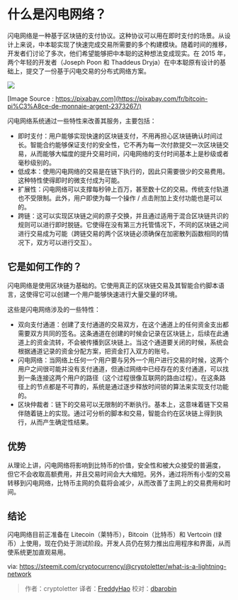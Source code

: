 # 什么是闪电网络？

闪电网络是一种基于区块链的支付协议。这种协议可以用在即时支付的场景。从设计上来说，中本聪实现了快速完成交易所需要的多个构建模块。随着时间的推移，开发者们讨论了多次，他们希望能够把中本聪的这种想法变成现实。在 2015 年，两个年轻的开发者（Joseph Poon 和 Thaddeus Dryja）在中本聪原有设计的基础上，提交了一份基于闪电交易的分布式网络方案。

![](https://i.imgur.com/hHtr4lP.jpg)

[Image Source : https://pixabay.com](https://pixabay.com/fr/bitcoin-pi%C3%A8ce-de-monnaie-argent-2373267/)

闪电网络系统通过一些特性来改善其服务，主要包括：

- 即时支付：用户能够实现快速的区块链支付，不用再担心区块链确认时间过长。智能合约能够保证支付的安全性，它不再为每一次付款提交一次区块链交易，从而能够大幅度的提升交易时间，闪电网络的支付时间基本上是秒级或者毫秒级别的。
- 低成本：使用闪电网络的交易是在链下执行的，因此只需要很少的交易费用。这种特性使得即时的微支付成为可能。
- 扩展性：闪电网络可以支撑每秒钟上百万，甚至数十亿的交易。传统支付轨道也不受限制。此外，用户即使为每一个操作 / 点击附加上支付功能也是可以的。
- 跨链：这可以实现区块链之间的原子交换，并且通过适用于混合区块链共识的规则可以进行即时脱链。它使得在没有第三方托管情况下，不同的区块链之间进行交易成为可能（跨链交易的两个区块链必须确保在加密散列函数相同的情况下，双方可以进行交互）。

## 它是如何工作的？

闪电网络是使用区块链为基础的。它使用真正的区块链交易及其智能合约脚本语言，这使得它可以创建一个用户能够快速进行大量交量的环境。

这些是闪电网络涉及的一些特性：

- 双向支付通道：创建了支付通道的交易双方，在这个通道上的任何资金支出都需要双方共同的签名。这条通道在创建的时候会记录在区块链上，后续在此通道上的资金流转，不会被传播到区块链上。当这个通道要关闭的时候，系统会根据通道记录的资金分配方案，把资金打入双方的账号。
- 闪电网络：当网络上任何一个用户要与另外一个用户进行交易的时候，这两个用户之间很可能并没有支付通道，但通过网络中已经存在的支付通道，可以找到一条连接这两个用户的路径（这个过程很像互联网的路由过程）。在这条路径上的节点都是不可靠的，系统是通过逐步释放时间锁的算法来实现支付功能的。
- 区块仲裁者：链下的交易可以无限制的不断执行。基本上，这意味着链下交易伴随着链上的实现。通过可分析的脚本和交易，智能合约在区块链上得到执行，从而产生确定性结果。

## 优势

从理论上讲，闪电网络将影响到比特币的价值，安全性和被大众接受的普遍度， 但它不会收取高额费用，并且交易时间会大大缩短。另外，通过将所有小型的交易转移到闪电网络，比特币主网的负载将会减少，从而改善了主网上的交易费用和时间。

## 结论

闪电网络目前正准备在 Litecoin（莱特币），Bitcoin（比特币）和 Vertcoin (绿币）上使用，现在仍处于测试阶段。开发人员仍在努力推出应用程序和界面，从而使系统更加直观易用。

via: https://steemit.com/cryptocurrency/@cryptoletter/what-is-a-lightning-network

> 作者：cryptoletter
> 译者：[FreddyHao](https://github.com/FreddyHao)
> 校对：[dbarobin](https://github.com/dbarobin)
